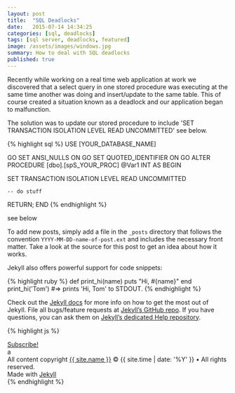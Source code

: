 ```yaml
---
layout: post
title:  "SQL Deadlocks"
date:   2015-07-14 14:34:25
categories: [sql, deadlocks]
tags: [sql server, deadlocks, featured]
image: /assets/images/windows.jpg
summary: How to deal with SQL deadlocks
published: true
---
```

Recently while working on a real time web application at work we discovered that a select query in one stored procedure was executing at the same time another was doing and insert/update to the same table. This of course created a situation known 
as a deadlock and our application began to malfunction.

The solution was to update our stored procedure to include 'SET TRANSACTION ISOLATION LEVEL READ UNCOMMITTED' see below.

{% highlight sql %}
USE [YOUR_DATABASE_NAME]

GO
SET ANSI_NULLS ON
GO
SET QUOTED_IDENTIFIER ON
GO
ALTER PROCEDURE [dbo].[spS_YOUR_PROC]
	@Var1 INT
AS
BEGIN

SET TRANSACTION ISOLATION LEVEL READ UNCOMMITTED

	-- do stuff

RETURN;
END
{% endhighlight %}

see below

To add new posts, simply add a file in the `_posts` directory that follows the convention `YYYY-MM-DD-name-of-post.ext` and includes the necessary front matter. Take a look at the source for this post to get an idea about how it works.

Jekyll also offers powerful support for code snippets:

{% highlight ruby %}
def print_hi(name)
  puts "Hi, #{name}"
end
print_hi('Tom')
#=> prints 'Hi, Tom' to STDOUT.
{% endhighlight %}

Check out the [Jekyll docs][jekyll] for more info on how to get the most out of Jekyll. File all bugs/feature requests at [Jekyll’s GitHub repo][jekyll-gh]. If you have questions, you can ask them on [Jekyll’s dedicated Help repository][jekyll-help].

{% highlight js %}

<footer class="site-footer">
 <a class="subscribe" href="{{ "/feed.xml" | prepend: site.baseurl }}"> <span class="tooltip"> <i class="fa fa-rss"></i> Subscribe!</span></a>
  <div class="inner">a
   <section class="copyright">All content copyright <a href="mailto:{{ site.email}}">{{ site.name }}</a> &copy; {{ site.time | date: '%Y' }} &bull; All rights reserved.</section>
   <section class="poweredby">Made with <a href="http://jekyllrb.com"> Jekyll</a></section>
  </div>
</footer>
{% endhighlight %}


[jekyll]:      http://jekyllrb.com
[jekyll-gh]:   https://github.com/jekyll/jekyll
[jekyll-help]: https://github.com/jekyll/jekyll-help
